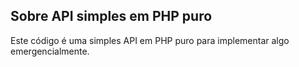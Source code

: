 ## Sobre API simples em PHP puro

Este código é uma simples API em PHP puro para implementar algo emergencialmente.